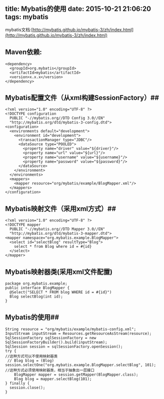 title: Mybatis的使用
date: 2015-10-21 21:06:20
tags: mybatis
---

mybatis文档:[http://mybatis.github.io/mybatis-3/zh/index.html](http://mybatis.github.io/mybatis-3/zh/index.html)

## Maven依赖: ##

	<dependency>
	  <groupId>org.mybatis</groupId>
	  <artifactId>mybatis</artifactId>
	  <version>x.x.x</version>
	</dependency>
<!-- more -->
## Mybatis配置文件（从xml构建SessionFactory）##

	<?xml version="1.0" encoding="UTF-8" ?>
	<!DOCTYPE configuration
	  PUBLIC "-//mybatis.org//DTD Config 3.0//EN"
	  "http://mybatis.org/dtd/mybatis-3-config.dtd">
	<configuration>
	  <environments default="development">
	    <environment id="development">
	      <transactionManager type="JDBC"/>
	      <dataSource type="POOLED">
	        <property name="driver" value="${driver}"/>
	        <property name="url" value="${url}"/>
	        <property name="username" value="${username}"/>
	        <property name="password" value="${password}"/>
	      </dataSource>
	    </environment>
	  </environments>
	  <mappers>
	    <mapper resource="org/mybatis/example/BlogMapper.xml"/>
	  </mappers>
	</configuration>

## Mybatis映射文件（采用xml方式）##

	<?xml version="1.0" encoding="UTF-8" ?>
	<!DOCTYPE mapper
	  PUBLIC "-//mybatis.org//DTD Mapper 3.0//EN"
	  "http://mybatis.org/dtd/mybatis-3-mapper.dtd">
	<mapper namespace="org.mybatis.example.BlogMapper">
	  <select id="selectBlog" resultType="Blog">
	    select * from Blog where id = #{id}
	  </select>
	</mapper>

## Mybatis映射器类(采用xml文件配置) ##

	package org.mybatis.example;
	public interface BlogMapper {
	  @Select("SELECT * FROM blog WHERE id = #{id}")
	  Blog selectBlog(int id);
	}

## Mybatis的使用##


	String resource = "org/mybatis/example/mybatis-config.xml";
	InputStream inputStream = Resources.getResourceAsStream(resource);
	SqlSessionFactory sqlSessionFactory = new SqlSessionFactoryBuilder().build(inputStream);
	SqlSession session = sqlSessionFactory.openSession();
	try {
	//这种方式可以不使用映射器类
	 // Blog blog = (Blog) session.selectOne("org.mybatis.example.BlogMapper.selectBlog", 101);
	//这种方式必须使用映射器类，相当于抽象出一层接口
		BlogMapper mapper = session.getMapper(BlogMapper.class);
	  	Blog blog = mapper.selectBlog(101);
	} finally {
	  session.close();
	}


